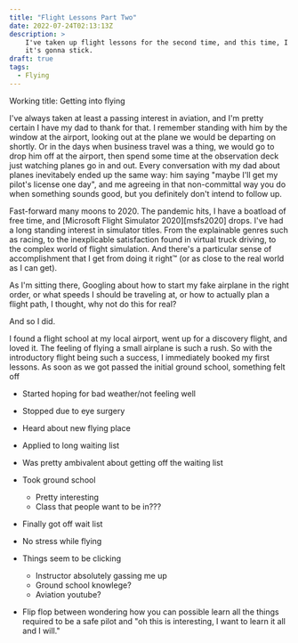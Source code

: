 ```yaml
---
title: "Flight Lessons Part Two"
date: 2022-07-24T02:13:13Z
description: >
    I've taken up flight lessons for the second time, and this time, I think
    it's gonna stick.
draft: true
tags:
  - Flying
---
```


Working title: Getting into flying

I've always taken at least a passing interest in aviation, and I'm pretty certain I have my dad
to thank for that. I remember standing with him by the window at the airport,
looking out at the plane we would be departing on shortly. Or in the days when
business travel was a thing, we would go to drop him off at the airport, then
spend some time at the observation deck just watching planes go in and out.
Every conversation with my dad about planes inevitabely ended up the same way:
him saying "maybe I'll get my pilot's license one day", and me agreeing in
that non-committal way you do when something sounds good, but you definitely
don't intend to follow up.

Fast-forward many moons to 2020. The pandemic hits, I have a boatload of free
time, and
[Microsoft Flight Simulator 2020][msfs2020] drops. I've had a long standing
interest in simulator titles. From the explainable genres such as racing, to the
inexplicable satisfaction found in virtual truck driving, to the complex world
of flight simulation. And there's a particular sense of accomplishment that
I get from doing it right™ (or as close to the real world as I can get).

As I'm sitting there, Googling about how to start my fake airplane in the right
order, or what speeds I should be traveling at, or how to actually plan a flight
path, I thought, why not do this for real?

And so I did.

I found a flight school at my local airport, went up for a discovery flight, and
loved it. The feeling of flying a small airplane is such a rush. So with the
introductory flight being such a success, I immediately booked my first lessons.
As soon as we got passed the initial ground school, something felt off

* Started hoping for bad weather/not feeling well
* Stopped due to eye surgery

* Heard about new flying place
* Applied to long waiting list
* Was pretty ambivalent about getting off the waiting list
* Took ground school
    * Pretty interesting
    * Class that people want to be in???

* Finally got off wait list
* No stress while flying
* Things seem to be clicking
    * Instructor absolutely gassing me up
    * Ground school knowlege?
    * Aviation youtube?

* Flip flop between wondering how you can possible learn all the things required
  to be a safe pilot and "oh this is interesting, I want to learn it all and I
  will."

